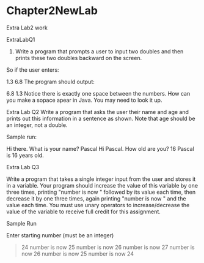 # Chapter2NewLab
Extra Lab2 work

ExtraLabQ1
1. Write a program that prompts a user to input two doubles and then prints these two doubles backward on the screen.

So if the user enters:

1.3   6.8
The program should output:

6.8 1.3
Notice there is exactly one space between the numbers.  How can you make a sopace apear in Java.  You may need to look it up.

Extra Lab Q2
Write a program that asks the user their name and age and prints out this information in a sentence as shown. Note that age should be an integer, not a double.

Sample run:

Hi there. What is your name?
Pascal
Hi Pascal. How old are you?
16
Pascal is 16 years old.

Extra Lab Q3

Write a program that takes a single integer input from the user and stores it in a variable. Your program should increase the value of this variable by one three times, printing "number is now " followed by its value each time, then decrease it by one three times, again printing "number is now " and the value each time. You must use unary operators to increase/decrease the value of the variable to receive full credit for this assignment.

Sample Run

Enter starting number (must be an integer)
>24
number is now 25
number is now 26
number is now 27
number is now 26
number is now 25
number is now 24
